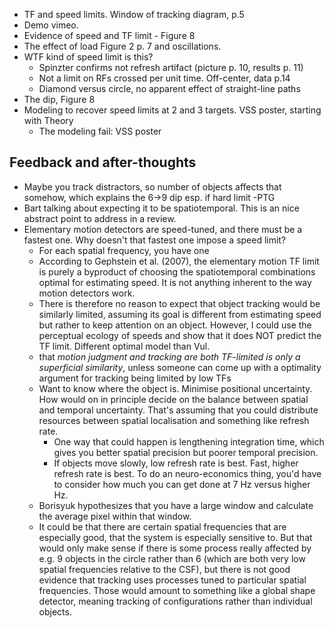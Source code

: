 - TF and speed limits. Window of tracking diagram, p.5
- Demo vimeo.
- Evidence of speed and TF limit - Figure 8
- The effect of load Figure 2 p. 7 and oscillations.
- WTF kind of speed limit is this?
  - Spinzter confirms not refresh artifact (picture p. 10, results p. 11)
  - Not a limit on RFs crossed per unit time.  Off-center, data p.14
  - Diamond versus circle, no apparent effect of straight-line paths
- The dip, Figure 8
- Modeling to recover speed limits at 2 and 3 targets. VSS poster, starting with Theory
  - The modeling fail: VSS poster
  
## Feedback and after-thoughts

- Maybe you track distractors, so number of objects affects that somehow, which explains the 6->9 dip esp. if hard limit -PTG
- Bart talking about expecting it to be spatiotemporal. This is an nice abstract point to address in a review.
- Elementary motion detectors are speed-tuned, and there must be a fastest one. Why doesn't that fastest one impose a speed limit?
	- For each spatial frequency, you have one  
	- According to Gephstein et al. (2007), the elementary motion TF limit is purely a byproduct of choosing the spatiotemporal combinations optimal for estimating speed. It is not anything inherent to the way motion detectors work.
	- There is therefore no reason to expect that object tracking would be similarly limited, assuming its goal is different from estimating speed but rather to keep attention on an object. However, I could use the perceptual ecology of speeds and show that it does NOT predict the TF limit.  Different optimal model than Vul.
	- that *motion judgment and tracking are both TF-limited is only a superficial similarity*, unless someone can come up with a optimality argument for tracking being limited by low TFs
  - Want to know where the object is. Minimise positional uncertainty. How would on in principle decide on the balance between spatial and temporal uncertainty. That's assuming that you could distribute resources between spatial localisation and something like refresh rate. 
  	- One way that could happen is lengthening integration time, which gives you better spatial precision but poorer temporal precision.
  	- If objects move slowly, low refresh rate is best. Fast, higher refresh rate is best. To do an neuro-economics thing, you'd have to consider how much you can get done at 7 Hz versus higher Hz.
  - Borisyuk hypothesizes that you have a large window and calculate the average pixel within that window. 
  - It could be that there are certain spatial frequencies that are especially good, that the system is especially sensitive to. But that would only make sense if there is some process really affected by e.g. 9 objects in the circle rather than 6 (which are both very low spatial frequencies relative to the CSF), but there is not good evidence that tracking uses processes tuned to particular spatial frequencies. Those would amount to something like a global shape detector, meaning tracking of configurations rather than individual objects.